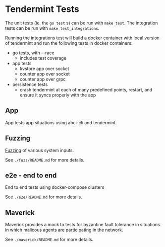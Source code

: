 # Tendermint Tests

The unit tests (ie. the `go test` s) can be run with `make test`.
The integration tests can be run with `make test_integrations`.

Running the integrations test will build a docker container with local version of tendermint
and run the following tests in docker containers:

- go tests, with --race
    - includes test coverage
- app tests
    - kvstore app over socket
    - counter app over socket
    - counter app over grpc
- persistence tests
    - crash tendermint at each of many predefined points, restart, and ensure it syncs properly with the app

## App

App tests app situations using abci-cli and tendermint.

## Fuzzing

[Fuzzing](https://en.wikipedia.org/wiki/Fuzzing) of various system inputs.

See `./fuzz/README.md` for more details.

## e2e - end to end 

End to end tests using docker-compose clusters

See `./e2e/README.md` for more details.

## Maverick

Maverick provides a mock to tests for byzantine fault tolerance in situations in which malicous agents are participating in the network.

See `./maverick/README.md` for more details.
